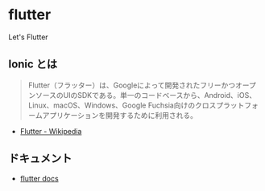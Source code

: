 
# flutter

Let's Flutter

## Ionic とは

> Flutter（フラッター）は、Googleによって開発されたフリーかつオープンソースのUIのSDKである。単一のコードベースから、Android、iOS、Linux、macOS、Windows、Google Fuchsia向けのクロスプラットフォームアプリケーションを開発するために利用される。

- [Flutter - Wikipedia](https://ja.wikipedia.org/wiki/Flutter)

## ドキュメント

- [flutter docs](https://docs.flutter.dev/)

